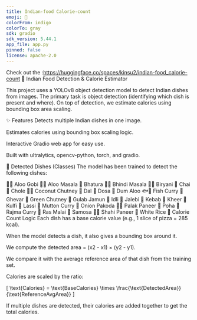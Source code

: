 ```yaml
---
title: Indian-food Calorie-count
emoji: 🦀
colorFrom: indigo
colorTo: gray
sdk: gradio
sdk_version: 5.44.1
app_file: app.py
pinned: false
license: apache-2.0
---
```


Check out the :https://huggingface.co/spaces/kinsu2/indian-food_calorie-count
🍛 Indian Food Detection & Calorie Estimator

This project uses a YOLOv8 object detection model to detect Indian dishes from images.
The primary task is object detection (identifying which dish is present and where).
On top of detection, we estimate calories using bounding box area scaling.

✨ Features
Detects multiple Indian dishes in one image.

Estimates calories using bounding box scaling logic.

Interactive Gradio web app for easy use.

Built with ultralytics, opencv-python, torch, and gradio.

📂 Detected Dishes (Classes)
The model has been trained to detect the following dishes:

🥔🥦 Aloo Gobi
🥔🍛 Aloo Masala
🍞 Bhatura
🌿🍲 Bhindi Masala
🍗🍚 Biryani
🍵 Chai
🥘 Chole
🥥🥣 Coconut Chutney
🥣 Dal
🥞 Dosa
🥔 Dum Aloo
🐟🍛 Fish Curry
🍮 Ghevar
🌿 Green Chutney
🍯 Gulab Jamun
🥞 Idli
🍯 Jalebi
🍢 Kebab
🍚 Kheer
🍦 Kulfi
🥤 Lassi
🍖 Mutton Curry
🧅 Onion Pakoda
🌿🧀 Palak Paneer
🍋 Poha
🫘 Rajma Curry
🍮 Ras Malai
🥟 Samosa
🧀🍛 Shahi Paneer
🍚 White Rice
🧮 Calorie Count Logic
Each dish has a base calorie value (e.g., 1 slice of pizza = 285 kcal).

When the model detects a dish, it also gives a bounding box around it.

We compute the detected area = (x2 - x1) × (y2 - y1).

We compare it with the average reference area of that dish from the training set.

Calories are scaled by the ratio:

[ \text{Calories} = \text{BaseCalories} \times \frac{\text{DetectedArea}}{\text{ReferenceAvgArea}} ]

If multiple dishes are detected, their calories are added together to get the total calories.

